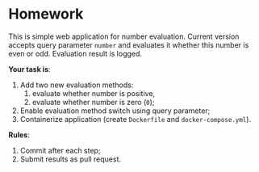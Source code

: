 Homework
==

This is simple web application for number evaluation. Current version accepts query parameter `number` and evaluates it 
whether this number is even or odd. Evaluation result is logged.

**Your task is**:

1. Add two new evaluation methods:
   1. evaluate whether number is positive,
   2. evaluate whether number is zero (`0`);
2. Enable evaluation method switch using query parameter;
3. Containerize application (create `Dockerfile` and `docker-compose.yml`).

**Rules**:

1. Commit after each step;
2. Submit results as pull request.
